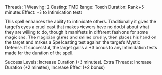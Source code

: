 Threads: 1                                       Weaving: 2
Casting: TMD                                  Range: Touch
Duration: Rank + 5 minutes
Effect: +3 to Intimidation tests

This spell enhances the ability to intimidate others. Traditionally it gives the target’s eyes a cruel cast that makes viewers have no doubt about what they are willing to do, though it manifests in different fashions for some magicians. The magician glares and smiles cruelly, then places his hand on the target and makes a Spellcasting test against the target’s Mystic Defense. If successful, the target gains a +3 bonus to any Intimidation tests made for the duration of the spell.

Success Levels: Increase Duration (+2 minutes).
Extra Threads: Increase Duration (+2 minutes), Increase Effect (+2 bonus)